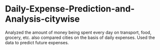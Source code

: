 # Daily-Expense-Prediction-and-Analysis-citywise
Analyzed the amount of money being spent every day on transport, food, grocery, etc. also compared cities on the basis of daily expenses. Used the data to predict future expenses. 
